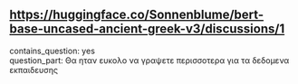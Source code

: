 ## https://huggingface.co/Sonnenblume/bert-base-uncased-ancient-greek-v3/discussions/1

contains_question: yes  
question_part: Θα ηταν ευκολο να γραψετε περισσοτερα για τα δεδομενα εκπαιδευσης